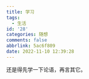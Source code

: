 ```yaml
---
title: 学习
tags:
  - 生活
id: '28'
categories: 随想
comments: false
abbrlink: 5ac6f809
date: 2022-11-10 12:39:28
---
```


还是得先学一下论语，再言其它。